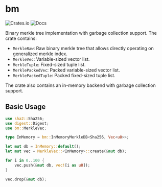 # bm

![Crates.io](https://img.shields.io/crates/v/bm.svg)
![Docs](https://docs.rs/bm/badge.svg)

Binary merkle tree implementation with garbage collection support. The crate contains:

* `MerkleRaw`: Raw binary merkle tree that allows directly operating
  on generalized merkle index.
* `MerkleVec`: Variable-sized vector list.
* `MerkleTuple`: Fixed-sized tuple list.
* `MerklePackedVec`: Packed variable-sized vector list.
* `MerklePackedTuple`: Packed fixed-sized tuple list.

The crate also contains an in-memory backend with garbage collection support.

## Basic Usage

```rust
use sha2::Sha256;
use digest::Digest;
use bm::MerkleVec;

type InMemory = bm::InMemoryMerkleDB<Sha256, Vec<u8>>;

let mut db = InMemory::default();
let mut vec = MerkleVec::<InMemory>::create(&mut db);

for i in 0..100 {
    vec.push(&mut db, vec![i as u8]);
}

vec.drop(&mut db);
```
